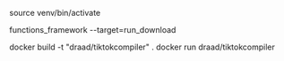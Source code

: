 source venv/bin/activate

functions_framework --target=run_download

docker build -t "draad/tiktokcompiler" .
docker run draad/tiktokcompiler
